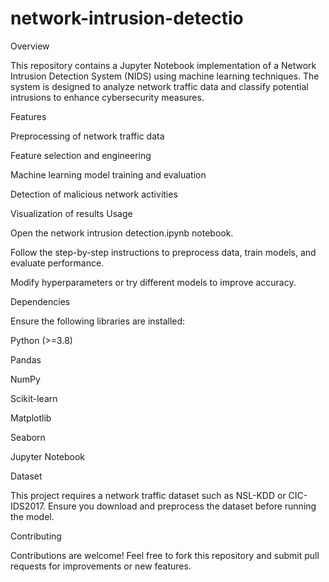 # network-intrusion-detectio
Overview

This repository contains a Jupyter Notebook implementation of a Network Intrusion Detection System (NIDS) using machine learning techniques. The system is designed to analyze network traffic data and classify potential intrusions to enhance cybersecurity measures.

Features

Preprocessing of network traffic data

Feature selection and engineering

Machine learning model training and evaluation

Detection of malicious network activities

Visualization of results
Usage

Open the network intrusion detection.ipynb notebook.

Follow the step-by-step instructions to preprocess data, train models, and evaluate performance.

Modify hyperparameters or try different models to improve accuracy.

Dependencies

Ensure the following libraries are installed:

Python (>=3.8)

Pandas

NumPy

Scikit-learn

Matplotlib

Seaborn

Jupyter Notebook

Dataset

This project requires a network traffic dataset such as NSL-KDD or CIC-IDS2017. Ensure you download and preprocess the dataset before running the model.

Contributing

Contributions are welcome! Feel free to fork this repository and submit pull requests for improvements or new features.
